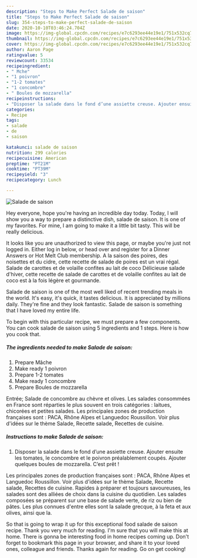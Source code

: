 ```yaml
---
description: "Steps to Make Perfect Salade de saison"
title: "Steps to Make Perfect Salade de saison"
slug: 354-steps-to-make-perfect-salade-de-saison
date: 2020-10-10T03:46:24.704Z
image: https://img-global.cpcdn.com/recipes/e7c6293ee44e19e1/751x532cq70/salade-de-saison-photo-principale-de-la-recette.jpg
thumbnail: https://img-global.cpcdn.com/recipes/e7c6293ee44e19e1/751x532cq70/salade-de-saison-photo-principale-de-la-recette.jpg
cover: https://img-global.cpcdn.com/recipes/e7c6293ee44e19e1/751x532cq70/salade-de-saison-photo-principale-de-la-recette.jpg
author: Aaron Page
ratingvalue: 5
reviewcount: 33534
recipeingredient:
- " Mche"
- "1 poivron"
- "1-2 tomates"
- "1 concombre"
- " Boules de mozzarella"
recipeinstructions:
- "Disposer la salade dans le fond d’une assiette creuse. Ajouter ensuite les tomates, le concombre et le poivron préalablement coupés. Ajouter quelques boules de mozzarella. C’est prêt !"
categories:
- Recipe
tags:
- salade
- de
- saison

katakunci: salade de saison 
nutrition: 299 calories
recipecuisine: American
preptime: "PT21M"
cooktime: "PT39M"
recipeyield: "3"
recipecategory: Lunch

---
```



![Salade de saison](https://img-global.cpcdn.com/recipes/e7c6293ee44e19e1/751x532cq70/salade-de-saison-photo-principale-de-la-recette.jpg)

Hey everyone, hope you're having an incredible day today. Today, I will show you a way to prepare a distinctive dish, salade de saison. It is one of my favorites. For mine, I am going to make it a little bit tasty. This will be really delicious.

It looks like you are unauthorized to view this page, or maybe you&#39;re just not logged in. Either log in below, or head over and register for a Dinner Answers or Hot Melt Club membership. A la saison des poires, des noisettes et du cidre, cette recette de salade de poires est un vrai régal. Salade de carottes et de volaille confites au lait de coco Délicieuse salade d&#39;hiver, cette recette de salade de carottes et de volaille confites au lait de coco est à la fois légère et gourmande.

Salade de saison is one of the most well liked of recent trending meals in the world. It's easy, it's quick, it tastes delicious. It is appreciated by millions daily. They're fine and they look fantastic. Salade de saison is something that I have loved my entire life.


To begin with this particular recipe, we must prepare a few components. You can cook salade de saison using 5 ingredients and 1 steps. Here is how you cook that.

<!--inarticleads1-->

##### The ingredients needed to make Salade de saison:

1. Prepare  Mâche
1. Make ready 1 poivron
1. Prepare 1-2 tomates
1. Make ready 1 concombre
1. Prepare  Boules de mozzarella


Entrée; Salade de concombre au chèvre et olives. Les salades consommées en France sont réparties le plus souvent en trois catégories : laitues, chicorées et petites salades. Les principales zones de production françaises sont : PACA, Rhône Alpes et Languedoc Roussillon. Voir plus d&#39;idées sur le thème Salade, Recette salade, Recettes de cuisine. 

<!--inarticleads2-->

##### Instructions to make Salade de saison:

1. Disposer la salade dans le fond d’une assiette creuse. Ajouter ensuite les tomates, le concombre et le poivron préalablement coupés. Ajouter quelques boules de mozzarella. C’est prêt !


Les principales zones de production françaises sont : PACA, Rhône Alpes et Languedoc Roussillon. Voir plus d&#39;idées sur le thème Salade, Recette salade, Recettes de cuisine. Rapides à préparer et toujours savoureuses, les salades sont des alliées de choix dans la cuisine du quotidien. Les salades composées se préparent sur une base de salade verte, de riz ou bien de pâtes. Les plus connues d&#39;entre elles sont la salade grecque, à la feta et aux olives, ainsi que la. 

So that is going to wrap it up for this exceptional food salade de saison recipe. Thank you very much for reading. I'm sure that you will make this at home. There is gonna be interesting food in home recipes coming up. Don't forget to bookmark this page in your browser, and share it to your loved ones, colleague and friends. Thanks again for reading. Go on get cooking!
